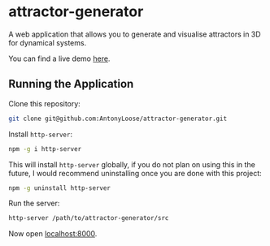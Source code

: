 # attractor-generator

A web application that allows you to generate and visualise attractors in 3D for dynamical systems.

You can find a live demo [here](https://antonyloose.github.io/attractor-generator/).

## Running the Application

Clone this repository:

```bash
git clone git@github.com:AntonyLoose/attractor-generator.git
```

Install `http-server`:

```bash
npm -g i http-server
```

This will install `http-server` globally, if you do not plan on using this in the future, I would recommend
uninstalling once you are done with this project:

```bash
npm -g uninstall http-server
```

Run the server:

```bash
http-server /path/to/attractor-generator/src
```

Now open [localhost:8000](http://localhost:8000).

